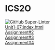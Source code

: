 # ICS2O
[![GitHub Super-Linter](https://github.com/amelia-mohr/ICS2O/workflows/Lint%20Code%20Base/badge.svg)](https://github.com/marketplace/actions/super-linter)
<br>
[Unit1-07:index.html](./Unit%201/Unit%201-07/index.html)
<br>
[Assignment#2](./Assignments/Assignment2/assignment2.html)
<br>
[Assignment#3](./Assignments/Assignment3/assignment3.html)
<br>
[Assignment#4](./Assignments/Assignment4/index.html)
